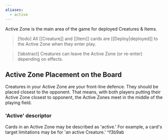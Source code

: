 ```yaml
---
aliases:
  - active
---
```

Active Zone is the main area of the game for deployed Creatures & Items. 

> [!todo] All [[Creature]] and [[Item]] cards are [[Deploy|deployed]] to the Active Zone when they enter play. 

> [!abstract] Creatures can leave the Active Zone (or re-enter) depending on effects. 

## Active Zone Placement on the Board

Creatures in your Active Zone are your front-line defence. They should be placed closest to the opponent. That means, with both players putting their Active Zone closest to opponent, the Active Zones meet in the middle of the playing field.

### 'Active' descriptor

Cards in an Active Zone may be described as 'active.' For example, a card's target limitations may be for 'an active Creature.' ^f3b9ab




